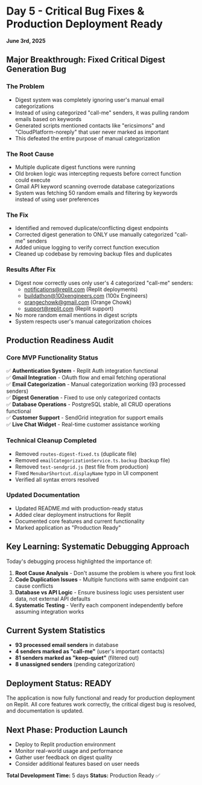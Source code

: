 # Day 5 - Critical Bug Fixes & Production Deployment Ready
**June 3rd, 2025**

## Major Breakthrough: Fixed Critical Digest Generation Bug

### The Problem
- Digest system was completely ignoring user's manual email categorizations
- Instead of using categorized "call-me" senders, it was pulling random emails based on keywords
- Generated scripts mentioned contacts like "ericsimons" and "CloudPlatform-noreply" that user never marked as important
- This defeated the entire purpose of manual categorization

### The Root Cause
- Multiple duplicate digest functions were running
- Old broken logic was intercepting requests before correct function could execute
- Gmail API keyword scanning overrode database categorizations
- System was fetching 50 random emails and filtering by keywords instead of using user preferences

### The Fix
- Identified and removed duplicate/conflicting digest endpoints
- Corrected digest generation to ONLY use manually categorized "call-me" senders
- Added unique logging to verify correct function execution
- Cleaned up codebase by removing backup files and duplicates

### Results After Fix
- Digest now correctly uses only user's 4 categorized "call-me" senders:
  * notifications@replit.com (Replit deployments)
  * buildathon@100xengineers.com (100x Engineers)
  * orangechowk@gmail.com (Orange Chowk)
  * support@replit.com (Replit support)
- No more random email mentions in digest scripts
- System respects user's manual categorization choices

## Production Readiness Audit

### Core MVP Functionality Status
✅ **Authentication System** - Replit Auth integration functional  
✅ **Gmail Integration** - OAuth flow and email fetching operational  
✅ **Email Categorization** - Manual categorization working (93 processed senders)  
✅ **Digest Generation** - Fixed to use only categorized contacts  
✅ **Database Operations** - PostgreSQL stable, all CRUD operations functional  
✅ **Customer Support** - SendGrid integration for support emails  
✅ **Live Chat Widget** - Real-time customer assistance working  

### Technical Cleanup Completed
- Removed `routes-digest-fixed.ts` (duplicate file)
- Removed `emailCategorizationService.ts.backup` (backup file)
- Removed `test-sendgrid.js` (test file from production)
- Fixed `MenubarShortcut.displayName` typo in UI component
- Verified all syntax errors resolved

### Updated Documentation
- Updated README.md with production-ready status
- Added clear deployment instructions for Replit
- Documented core features and current functionality
- Marked application as "Production Ready"

## Key Learning: Systematic Debugging Approach

Today's debugging process highlighted the importance of:
1. **Root Cause Analysis** - Don't assume the problem is where you first look
2. **Code Duplication Issues** - Multiple functions with same endpoint can cause conflicts
3. **Database vs API Logic** - Ensure business logic uses persistent user data, not external API defaults
4. **Systematic Testing** - Verify each component independently before assuming integration works

## Current System Statistics
- **93 processed email senders** in database
- **4 senders marked as "call-me"** (user's important contacts)
- **81 senders marked as "keep-quiet"** (filtered out)
- **8 unassigned senders** (pending categorization)

## Deployment Status: READY
The application is now fully functional and ready for production deployment on Replit. All core features work correctly, the critical digest bug is resolved, and documentation is updated.

## Next Phase: Production Launch
- Deploy to Replit production environment
- Monitor real-world usage and performance
- Gather user feedback on digest quality
- Consider additional features based on user needs

**Total Development Time:** 5 days
**Status:** Production Ready ✅
